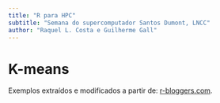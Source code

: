 ```yaml
---
title: "R para HPC"
subtitle: "Semana do supercomputador Santos Dumont, LNCC"
author: "Raquel L. Costa e Guilherme Gall"
---
```


# K-means

Exemplos extraídos e modificados a partir de: [r-bloggers.com](https://www.r-bloggers.com/strategies-to-speedup-r-code/).
